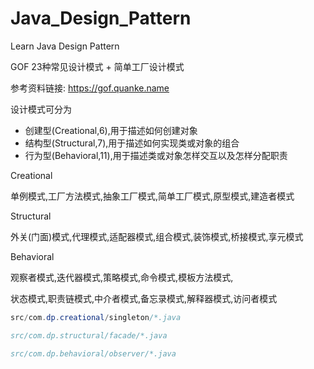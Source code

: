 # Java_Design_Pattern

Learn Java Design Pattern

GOF 23种常见设计模式 + 简单工厂设计模式

参考资料链接: https://gof.quanke.name

设计模式可分为
   - 创建型(Creational,6),用于描述如何创建对象
   - 结构型(Structural,7),用于描述如何实现类或对象的组合
   - 行为型(Behavioral,11),用于描述类或对象怎样交互以及怎样分配职责

Creational

单例模式,工厂方法模式,抽象工厂模式,简单工厂模式,原型模式,建造者模式
  
Structural

外关(门面)模式,代理模式,适配器模式,组合模式,装饰模式,桥接模式,享元模式
  
Behavioral

观察者模式,迭代器模式,策略模式,命令模式,模板方法模式,

状态模式,职责链模式,中介者模式,备忘录模式,解释器模式,访问者模式

```java
src/com.dp.creational/singleton/*.java

src/com.dp.structural/facade/*.java

src/com.dp.behavioral/observer/*.java
```
